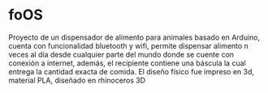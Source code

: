 # foOS
Proyecto de un dispensador de alimento para animales basado en Arduino, cuenta con funcionalidad bluetooth y wifi, permite dispensar alimento n veces al día desde cualquier parte del mundo donde se cuente con conexión a internet, además, el recipiente contiene una báscula la cual entrega la cantidad exacta de comida. El diseño físico fue impreso en 3d, material PLA, diseñado en rhinoceros 3D
